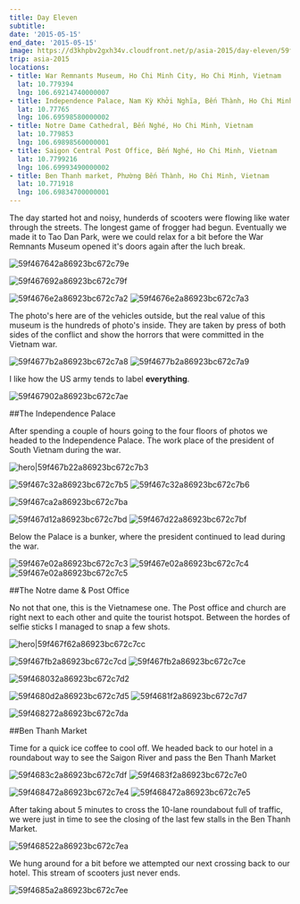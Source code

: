 ```yaml
---
title: Day Eleven
subtitle: 
date: '2015-05-15'
end_date: '2015-05-15'
image: https://d3khpbv2gxh34v.cloudfront.net/p/asia-2015/day-eleven/59f467162a86923bc672c794.jpg
trip: asia-2015
locations:
- title: War Remnants Museum, Ho Chi Minh City, Ho Chi Minh, Vietnam
  lat: 10.779394
  lng: 106.69214740000007
- title: Independence Palace, Nam Kỳ Khởi Nghĩa, Bến Thành, Ho Chi Minh, Vietnam
  lat: 10.77765
  lng: 106.69598580000002
- title: Notre Dame Cathedral, Bến Nghé, Ho Chi Minh, Vietnam
  lat: 10.779853
  lng: 106.69898560000001
- title: Saigon Central Post Office, Bến Nghé, Ho Chi Minh, Vietnam
  lat: 10.7799216
  lng: 106.69993490000002
- title: Ben Thanh market, Phường Bến Thành, Ho Chi Minh, Vietnam
  lat: 10.771918
  lng: 106.69834700000001
---
```


The day started hot and noisy, hunderds of scooters were flowing like water through the streets. The longest game of frogger had begun. Eventually we made it to Tao Dan Park, were we could relax for a bit before the War Remnants Museum opened it's doors again after the luch break.

![59f467642a86923bc672c79e](https://d3khpbv2gxh34v.cloudfront.net/p/asia-2015/day-eleven/59f467692a86923bc672c7a0.jpg "1.5")

![59f467692a86923bc672c79f](https://d3khpbv2gxh34v.cloudfront.net/p/asia-2015/day-eleven/59f4676b2a86923bc672c7a1.jpg "2.5")

![59f4676e2a86923bc672c7a2](https://d3khpbv2gxh34v.cloudfront.net/p/asia-2015/day-eleven/59f467712a86923bc672c7a5.jpg "1.5")
![59f4676e2a86923bc672c7a3](https://d3khpbv2gxh34v.cloudfront.net/p/asia-2015/day-eleven/59f4676f2a86923bc672c7a4.jpg "1.5")

The photo's here are of the vehicles outside, but the real value of this museum is the hundreds of photo's inside. They are taken by press of both sides of the conflict and show the horrors that were committed in the Vietnam war.

![59f4677b2a86923bc672c7a8](https://d3khpbv2gxh34v.cloudfront.net/p/asia-2015/day-eleven/59f467802a86923bc672c7ac.jpg "0.667")
![59f4677b2a86923bc672c7a9](https://d3khpbv2gxh34v.cloudfront.net/p/asia-2015/day-eleven/59f4677e2a86923bc672c7aa.jpg "1.5")

I like how the US army tends to label **everything**.

![59f467902a86923bc672c7ae](https://d3khpbv2gxh34v.cloudfront.net/p/asia-2015/day-eleven/59f467922a86923bc672c7af.jpg "1.5")

##The Independence Palace

After spending a couple of hours going to the four floors of photos we headed to the Independence Palace. The work place of the president of South Vietnam during the war.

![hero|59f467b22a86923bc672c7b3](https://d3khpbv2gxh34v.cloudfront.net/p/asia-2015/day-eleven/59f467b22a86923bc672c7b3.jpg "1.5")

![59f467c32a86923bc672c7b5](https://d3khpbv2gxh34v.cloudfront.net/p/asia-2015/day-eleven/59f467c72a86923bc672c7b9.jpg "1.506")
![59f467c32a86923bc672c7b6](https://d3khpbv2gxh34v.cloudfront.net/p/asia-2015/day-eleven/59f467c62a86923bc672c7b7.jpg "1.506")

![59f467ca2a86923bc672c7ba](https://d3khpbv2gxh34v.cloudfront.net/p/asia-2015/day-eleven/59f467ca2a86923bc672c7bb.jpg "1.59")

![59f467d12a86923bc672c7bd](https://d3khpbv2gxh34v.cloudfront.net/p/asia-2015/day-eleven/59f467d22a86923bc672c7be.jpg "1.506")
![59f467d22a86923bc672c7bf](https://d3khpbv2gxh34v.cloudfront.net/p/asia-2015/day-eleven/59f467d42a86923bc672c7c0.jpg "1.599")

Below the Palace is a bunker, where the president continued to lead during the war.

![59f467e02a86923bc672c7c3](https://d3khpbv2gxh34v.cloudfront.net/p/asia-2015/day-eleven/59f467ea2a86923bc672c7c9.jpg "1.5")
![59f467e02a86923bc672c7c4](https://d3khpbv2gxh34v.cloudfront.net/p/asia-2015/day-eleven/59f467e92a86923bc672c7c8.jpg "1.5")
![59f467e02a86923bc672c7c5](https://d3khpbv2gxh34v.cloudfront.net/p/asia-2015/day-eleven/59f467e62a86923bc672c7c6.jpg "1.4")

##The Notre dame & Post Office

No not that one, this is the Vietnamese one. The Post office and church are right next to each other and quite the tourist hotspot. Between the hordes of selfie sticks I managed to snap a few shots.

![hero|59f467f62a86923bc672c7cc](https://d3khpbv2gxh34v.cloudfront.net/p/asia-2015/day-eleven/59f467f62a86923bc672c7cc.jpg "1.5")

![59f467fb2a86923bc672c7cd](https://d3khpbv2gxh34v.cloudfront.net/p/asia-2015/day-eleven/59f467fe2a86923bc672c7cf.jpg "1.5")
![59f467fb2a86923bc672c7ce](https://d3khpbv2gxh34v.cloudfront.net/p/asia-2015/day-eleven/59f468002a86923bc672c7d1.jpg "1.5")

![59f468032a86923bc672c7d2](https://d3khpbv2gxh34v.cloudfront.net/p/asia-2015/day-eleven/59f468052a86923bc672c7d3.jpg "1.506")

![59f4680d2a86923bc672c7d5](https://d3khpbv2gxh34v.cloudfront.net/p/asia-2015/day-eleven/59f468102a86923bc672c7d6.jpg "1.506")
![59f4681f2a86923bc672c7d7](https://d3khpbv2gxh34v.cloudfront.net/p/asia-2015/day-eleven/59f468212a86923bc672c7d8.jpg "1.5")

![59f468272a86923bc672c7da](https://d3khpbv2gxh34v.cloudfront.net/p/asia-2015/day-eleven/59f4682b2a86923bc672c7dc.jpg "1.506")

##Ben Thanh Market

Time for a quick ice coffee to cool off. We headed back to our hotel in a roundabout way to see the Saigon River and pass the Ben Thanh Market

![59f4683c2a86923bc672c7df](https://d3khpbv2gxh34v.cloudfront.net/p/asia-2015/day-eleven/59f4683f2a86923bc672c7e1.jpg "1.322")
![59f4683f2a86923bc672c7e0](https://d3khpbv2gxh34v.cloudfront.net/p/asia-2015/day-eleven/59f468402a86923bc672c7e2.jpg "1.551")

![59f468472a86923bc672c7e4](https://d3khpbv2gxh34v.cloudfront.net/p/asia-2015/day-eleven/59f4684c2a86923bc672c7e9.jpg "1.5")
![59f468472a86923bc672c7e5](https://d3khpbv2gxh34v.cloudfront.net/p/asia-2015/day-eleven/59f468492a86923bc672c7e6.jpg "1.5")

After taking about 5 minutes to cross the 10-lane roundabout full of traffic, we were just in time to see the closing of the last few stalls in the Ben Thanh Market.

![59f468522a86923bc672c7ea](https://d3khpbv2gxh34v.cloudfront.net/p/asia-2015/day-eleven/59f468542a86923bc672c7eb.jpg "1.5")

We hung around for a bit before we attempted our next crossing back to our hotel. This stream of scooters just never ends.

![59f4685a2a86923bc672c7ee](https://d3khpbv2gxh34v.cloudfront.net/p/asia-2015/day-eleven/59f4685d2a86923bc672c7ef.jpg "1.5")

